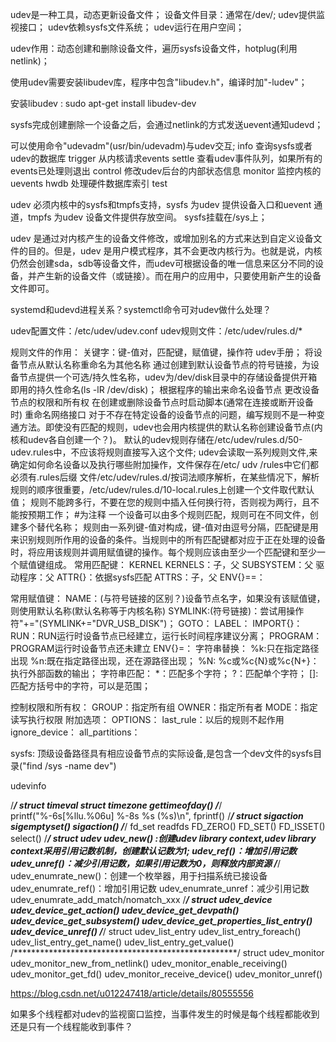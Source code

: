 udev是一种工具，动态更新设备文件；
设备文件目录：通常在/dev/;
udev提供监视接口；
udev依赖sysfs文件系统；
udev运行在用户空间；

udev作用：动态创建和删除设备文件，遍历sysfs设备文件，hotplug(利用netlink)；

使用udev需要安装libudev库，程序中包含"libudev.h"，编译时加"-ludev"；

安装libudev : sudo apt-get install libudev-dev

sysfs完成创建删除一个设备之后，会通过netlink的方式发送uevent通知udevd；

可以使用命令"udevadm"(usr/bin/udevadm)与udev交互;
info 查询sysfs或者udev的数据库
trigger 从内核请求events
settle 查看udev事件队列，如果所有的events已处理则退出
control 修改udev后台的内部状态信息
monitor 监控内核的uevents
hwdb 处理硬件数据库索引
test

udev 必须内核中的sysfs和tmpfs支持，sysfs 为udev 提供设备入口和uevent 通道，tmpfs 为udev 设备文件提供存放空间。
sysfs挂载在/sys上；

udev 是通过对内核产生的设备文件修改，或增加别名的方式来达到自定义设备文件的目的。但是，udev 是用户模式程序，其不会更改内核行为。也就是说，内核仍然会创建sda，sdb等设备文件，而udev可根据设备的唯一信息来区分不同的设备，并产生新的设备文件（或链接）。而在用户的应用中，只要使用新产生的设备文件即可。


systemd和udevd进程关系？systemctl命令可对udev做什么处理？

udev配置文件：/etc/udev/udev.conf
udev规则文件：/etc/udev/rules.d/*

规则文件的作用：
    关键字：键-值对，匹配键，赋值键，操作符
    udev手册；
    将设备节点从默认名称重命名为其他名称
    通过创建到默认设备节点的符号链接，为设备节点提供一个可选/持久性名称，udev为/dev/disk目录中的存储设备提供开箱即用的持久性命名(ls -lR /dev/disk)；
    根据程序的输出来命名设备节点
    更改设备节点的权限和所有权
    在创建或删除设备节点时启动脚本(通常在连接或断开设备时)
    重命名网络接口
    对于不存在特定设备的设备节点的问题，编写规则不是一种变通方法。即使没有匹配的规则，udev也会用内核提供的默认名称创建设备节点(内核和udev各自创建一个？)。
    默认的udev规则存储在/etc/udev/rules.d/50-udev.rules中，不应该将规则直接写入这个文件;
    udev会读取一系列规则文件,来确定如何命名设备以及执行哪些附加操作，文件保存在/etc/ udv /rules中它们都必须有.rules后缀
    文件/etc/udev/rules.d/按词法顺序解析，在某些情况下，解析规则的顺序很重要，/etc/udev/rules.d/10-local.rules上创建一个文件取代默认值；
    规则不能跨多行，不要在您的规则中插入任何换行符，否则视为两行，且不能按预期工作；
    #为注释
    一个设备可以由多个规则匹配，规则可在不同文件，创建多个替代名称；
    规则由一系列键-值对构成，键-值对由逗号分隔，匹配键是用来识别规则所作用的设备的条件。当规则中的所有匹配键都对应于正在处理的设备时，将应用该规则并调用赋值键的操作。每个规则应该由至少一个匹配键和至少一个赋值键组成。
常用匹配键：
    KERNEL
    KERNELS：子，父
    SUBSYSTEM：父
    驱动程序：父
    ATTR{}：依据sysfs匹配
    ATTRS：子，父
    ENV{}==：

常用赋值键：
    NAME：(与符号链接的区别？)设备节点名字，如果没有该赋值键，则使用默认名称(默认名称等于内核名称)
    SYMLINK:(符号链接)：尝试用操作符"+="(SYMLINK+="DVR_USB_DISK")；
    GOTO：
    LABEL：
    IMPORT{}：
    RUN：RUN运行时设备节点已经建立，运行长时间程序建议分离；
    PROGRAM：PROGRAM运行时设备节点还未建立
    ENV{}=：
字符串替换：
    %k:只在指定路径出现
    %n:既在指定路径出现，还在源路径出现；
    %N:
    %c或%c{N}或%c{N+}：执行外部函数的输出；
字符串匹配：
    *：匹配多个字符；
    ?：匹配单个字符；
    []:匹配方括号中的字符，可以是范围；

控制权限和所有权：
    GROUP：指定所有组
    OWNER：指定所有者
    MODE：指定读写执行权限
附加选项：
    OPTIONS：
        last_rule：以后的规则不起作用
        ignore_device：
        all_partitions：

sysfs:
    顶级设备路径具有相应设备节点的实际设备,是包含一个dev文件的sysfs目录("find /sys -name dev")

udevinfo



/***************************************************/
struct timeval
struct timezone
gettimeofday()
/***************************************************/
printf("%-6s[%llu.%06u] %-8s %s (%s)\n",
fprintf()
/***************************************************/
struct sigaction
sigemptyset()
sigaction()
/***************************************************/
fd_set readfds
FD_ZERO()
FD_SET()
FD_ISSET()
select()
/***************************************************/
struct udev
udev_new() :创建udev library context,udev library context采用引用记数机制，创建默认记数为1;
udev_ref()：增加引用记数
udev_unref()：减少引用记数，如果引用记数为0，则释放内部资源
/***************************************************/
udev_enumrate_new()：创建一个枚举器，用于扫描系统已接设备
udev_enumrate_ref()：增加引用记数
udev_enumrate_unref：减少引用记数
udev_enumrate_add_match/nomatch_xxx
/***************************************************/
struct udev_device
udev_device_get_action()
udev_device_get_devpath()
udev_device_get_subsystem()
udev_device_get_properties_list_entry()
udev_device_unref()
/***************************************************/
struct udev_list_entry
udev_list_entry_foreach()
udev_list_entry_get_name()
udev_list_entry_get_value()
/***************************************************/
struct udev_monitor
udev_monitor_new_from_netlink()
udev_monitor_enable_receiving()
udev_monitor_get_fd()
udev_monitor_receive_device()
udev_monitor_unref()

https://blog.csdn.net/u012247418/article/details/80555556









如果多个线程都对udev的监视窗口监控，当事件发生的时候是每个线程都能收到还是只有一个线程能收到事件？








